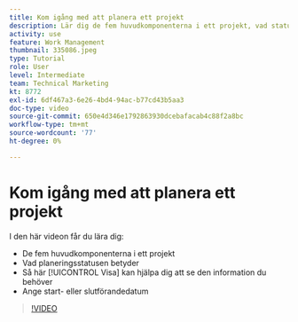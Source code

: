 ```yaml
---
title: Kom igång med att planera ett projekt
description: Lär dig de fem huvudkomponenterna i ett projekt, vad statusen innebär, hur en [!UICONTROL Visa] kan hjälpa dig att se relevant information och hur du ställer in start- eller förfallodatum.
activity: use
feature: Work Management
thumbnail: 335086.jpeg
type: Tutorial
role: User
level: Intermediate
team: Technical Marketing
kt: 8772
exl-id: 6df467a3-6e26-4bd4-94ac-b77cd43b5aa3
doc-type: video
source-git-commit: 650e4d346e1792863930dcebafacab4c88f2a8bc
workflow-type: tm+mt
source-wordcount: '77'
ht-degree: 0%

---
```


# Kom igång med att planera ett projekt

I den här videon får du lära dig:

* De fem huvudkomponenterna i ett projekt
* Vad planeringsstatusen betyder
* Så här [!UICONTROL Visa] kan hjälpa dig att se den information du behöver
* Ange start- eller slutförandedatum

>[!VIDEO](https://video.tv.adobe.com/v/335086/?quality=12&learn=on)

